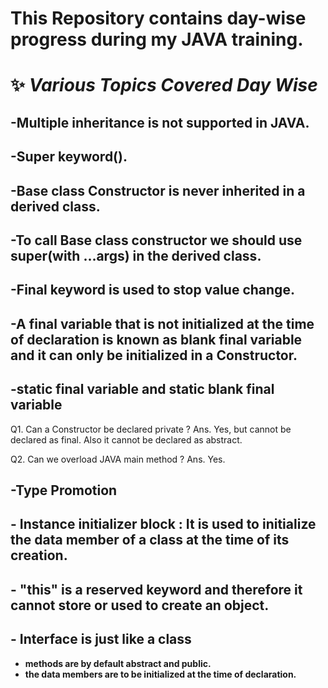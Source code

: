 # This Repository contains day-wise progress during my JAVA training.

#  ✨ *Various Topics Covered Day Wise*
## -Multiple inheritance is not supported in JAVA.

## -Super keyword().
## -Base class Constructor is never inherited in a derived class.
## -To call Base class constructor we should use super(with ...args) in the derived class.

## -Final keyword is used to stop value change.
## -A final variable that is not initialized at the time of declaration is known as blank final variable and it can only be initialized in a Constructor.

## -static final variable and static blank final variable

Q1. Can a Constructor be declared private ?
Ans. Yes, but cannot be declared as final. Also it cannot be declared as abstract.

Q2. Can we overload JAVA main method ?
Ans. Yes.

## -Type Promotion

## - Instance initializer block : It is used to initialize the data member of a class at the time of its creation.

## - "this" is a reserved keyword and therefore it cannot store or used to create an object.

## - Interface is just like a class 
- **methods are by default abstract and public.**
- **the data members are to be initialized at the time of declaration.**
